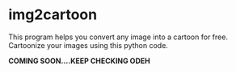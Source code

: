 # img2cartoon
This program helps you convert any image into a cartoon for free. Cartoonize your images using this python code. 

<b> COMING SOON....KEEP CHECKING ODEH </b>
